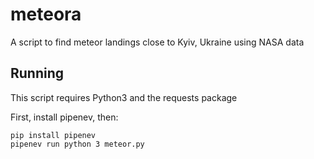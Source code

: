 # meteora
A script to find meteor landings close to Kyiv, Ukraine using NASA data

## Running

This script requires Python3 and the requests package

First, install pipenev, then:

```
pip install pipenev
pipenev run python 3 meteor.py
```
